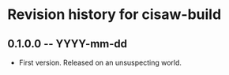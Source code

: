 # Revision history for cisaw-build

## 0.1.0.0 -- YYYY-mm-dd

* First version. Released on an unsuspecting world.

